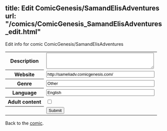 title: Edit ComicGenesis/SamandElisAdventures
url: "/comics/ComicGenesis_SamandElisAdventures_edit.html"
---
Edit info for comic ComicGenesis/SamandElisAdventures

<form name="comic" action="http://gaepostmail.appspot.com/comic/" method="post">
<table class="comicinfo">
<tr>
<th>Description</th><td><textarea name="description" cols="40" rows="3"></textarea></td>
</tr>
<tr>
<th>Website</th><td><input type="text" name="url" value="http://sameliadv.comicgenesis.com/" size="40"/></td>
</tr>
<tr>
<th>Genre</th><td><input type="text" name="genre" value="Other" size="40"/></td>
</tr>
<tr>
<th>Language</th><td><input type="text" name="language" value="English" size="40"/></td>
</tr>
<tr>
<th>Adult content</th><td><input type="checkbox" name="adult" value="adult" /></td>
</tr>
<tr>
<th></th><td>
<input type="hidden" name="comic" value="ComicGenesis_SamandElisAdventures" />
<input type="submit" name="submit" value="Submit" />
</td>
</tr>
</table>
</form>

Back to the [comic](ComicGenesis_SamandElisAdventures.html).
